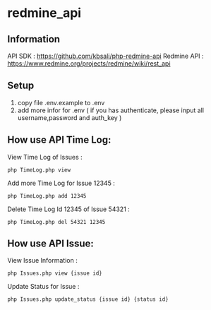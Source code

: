 # redmine_api

## Information

API SDK : https://github.com/kbsali/php-redmine-api
Redmine API : https://www.redmine.org/projects/redmine/wiki/rest_api


## Setup

1. copy file .env.example to .env
2. add more infor for .env ( if you has authenticate, please input all username,password and auth_key )


## How use API Time Log:

View Time Log of Issues :

```
php TimeLog.php view
```

Add more Time Log for Issue 12345 :

```
php TimeLog.php add 12345
```

Delete Time Log Id 12345 of Issue 54321 :


```
php TimeLog.php del 54321 12345
```

## How use API Issue:

View Issue Information :

```
php Issues.php view {issue id}
```

Update Status for Issue :

```
php Issues.php update_status {issue id} {status id}
```
